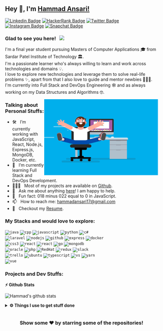 ## Hey 👋, I'm [Hammad Ansari!](https://github.com/fruxc/)

[![Linkedin Badge](https://img.shields.io/badge/-LinkedIn-0e76a8?style=flat-square&logo=Linkedin&logoColor=white)](https://linkedin.com/in/h4mm4d)
[![HackerRank Badge](https://img.shields.io/badge/-HackerRank-0d141e?style=flat-square&logo=HackerRank&logoColor=white)](https://linkedin.com/in/h4mm4d)
[![Twitter Badge](https://img.shields.io/badge/-Twitter-00acee?style=flat-square&logo=Twitter&logoColor=white)](https://twitter.com/fruxc_)
[![Instagram Badge](https://img.shields.io/badge/-Instagram-3f729b?style=flat-square&logo=Instagram&logoColor=white)](https://instagram.com/fruxc/)
[![Snapchat Badge](https://img.shields.io/badge/-Snapchat-FFFC00?style=flat-square&logo=Snapchat&logoColor=white)](https://snapchat.com/add/fruxc/)

### Glad to see you here! &nbsp; ![](https://visitor-badge.glitch.me/badge?page_id=fruxc.fruxc&style=flat-square&color=0088cc)

I'm a final year student pursuing Masters of Computer Applications 🎓 from Sardar Patel Institute of Technology 🏛.
<br/> I'm a passionate learner who's always willing to learn and work across technologies and domains 💡.
<br/> I love to explore new technologies and leverage them to solve real-life problems ✨, apart from that I also love to guide and mentor newbies 👨🏻‍💻.
<br/> I'm currently into Full Stack and DevOps Engineering 🕸️ and as always working on my Data Structures and Algorithms 🤓.

<img align="right" height="250" width="375" alt="" src="https://raw.githubusercontent.com/fruxc/fruxc/master/gifs/coder.gif" />

### Talking about Personal Stuffs:

- 🛠 &nbsp; I’m currently working with JavaScript, React, Node.js, Express.js, <br /> MongoDB, Docker, etc.
- 🚀 &nbsp; I’m currently learning Full Stack and DevOps Development.
- 👨🏻‍💻 &nbsp; Most of my projects are available on [Github](https://github.com/fruxc?tab=repositories).
- 💬 &nbsp; Ask me about anything [here](https://github.com/fruxc/fruxc/issues)! I am happy to help.
- 👾 &nbsp; Fun fact: 018 minus 022 equal to 0 in JavaScript.
- 📫 &nbsp; How to reach me: hammadansari17@gmail.com
- 📝 &nbsp; Checkout my [Resume](https://github.com/fruxc/fruxc/blob/master/resume.pdf).

### My Stacks and would love to explore:

<code><img height="25" src="https://devicon.dev/devicon.git/icons/java/java-original.svg" alt="java"></code>
<code><img height="25" src="https://devicon.dev/devicon.git/icons/cplusplus/cplusplus-original.svg" alt="cpp"></code>
<code><img height="25" src="https://devicon.dev/devicon.git/icons/javascript/javascript-original.svg" alt="javascript"></code>
<code><img height="25" src="https://devicon.dev/devicon.git/icons/python/python-original.svg" alt="python"></code>
<code><img height="25" src="https://devicon.dev/devicon.git/icons/csharp/csharp-original.svg" alt="c#"></code>
<br/>
<code><img height="25" src="https://devicon.dev/devicon.git/icons/laravel/laravel-plain.svg" alt="laravel"></code>
<code><img height="25" src="https://devicon.dev/devicon.git/icons/nodejs/nodejs-original.svg" alt="nodejs"></code>
<code><img height="25" src="https://devicon.dev/devicon.git/icons/github/github-original.svg" alt="github"></code>
<code><img height="25" src="https://devicon.dev/devicon.git/icons/express/express-original.svg" alt="express"></code>
<code><img height="25" src="https://devicon.dev/devicon.git/icons/docker/docker-original.svg" alt="docker"></code>
<br/>
<code><img height="25" src="https://devicon.dev/devicon.git/icons/css3/css3-original.svg" alt="css3"></code>
<code><img height="25" src="https://devicon.dev/devicon.git/icons/react/react-original.svg" alt="react"></code>
<code><img height="25" src="https://devicon.dev/devicon.git/icons/codeigniter/codeigniter-plain.svg" alt="react"></code>
<code><img height="25" src="https://devicon.dev/devicon.git/icons/go/go-original.svg" alt="go"></code>
<code><img height="25" src="https://devicon.dev/devicon.git/icons/mongodb/mongodb-original.svg" alt="mongodb"></code>
<br/>
<code><img height="25" src="https://devicon.dev/devicon.git/icons/oracle/oracle-original.svg" alt="oracle"></code>
<code><img height="25" src="https://devicon.dev/devicon.git/icons/php/php-original.svg" alt="php"></code>
<code><img height="25" src="https://devicon.dev/devicon.git/icons/redhat/redhat-original.svg" alt="RedHat"></code>
<code><img height="25" src="https://devicon.dev/devicon.git/icons/redux/redux-original.svg" alt="redux"></code>
<code><img height="25" src="https://devicon.dev/devicon.git/icons/slack/slack-original.svg" alt="slack"></code>
<br/>
<code><img height="25" src="https://devicon.dev/devicon.git/icons/trello/trello-plain.svg" alt="trello"></code>
<code><img height="25" src="https://devicon.dev/devicon.git/icons/ubuntu/ubuntu-plain.svg" alt="ubuntu"></code>
<code><img height="25" src="https://devicon.dev/devicon.git/icons/typescript/typescript-original.svg" alt="typescript"></code>
<code><img height="25" src="https://devicon.dev/devicon.git/icons/visualstudio/visualstudio-plain.svg" alt="vs"></code>
<code><img height="25" src="https://devicon.dev/devicon.git/icons/yarn/yarn-original.svg" alt="yarn"></code>
<br/>
<code><img height="25" src="https://devicon.dev/devicon.git/icons/vuejs/vuejs-original.svg" alt="vue"></code>

### Projects and Dev Stuffs:

<b>⚡ Github Stats</b>

![Hammad's github stats](https://github-readme-stats.vercel.app/api?username=fruxc&show_icons=true&theme=radical)

<details>	
  <br />
  <summary><b>⚙️ Things I use to get stuff done</b></summary>
  	<ul>
  	    <li><b>OS:</b> Windows 10</li>
  	    <li><b>Browser</b> Chrome </li>
	    <li><b>Code Editor:</b> Visual Studio Code </li>
	    <br />
	</ul>	
</details>

#

<div align="center">

### Show some ❤️ by starring some of the repositories!

</div>
